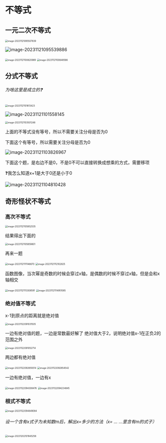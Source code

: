 # 不等式

## 一元二次不等式

<img src="/Users/yuebinghui/Documents/program/github/note/images/image-20231121095507839.png" alt="image-20231121095507839" style="zoom:50%;" />

![image-20231121095539886](/Users/yuebinghui/Documents/program/github/note/images/image-20231121095539886.png)

<img src="/Users/yuebinghui/Documents/program/github/note/images/image-20231121100620989.png" alt="image-20231121100620989" style="zoom:50%;" />

<img src="/Users/yuebinghui/Documents/program/github/note/images/image-20231121100648566.png" alt="image-20231121100648566" style="zoom:50%;" />

## 分式不等式

###### 为啥这里是成立的❓

<img src="/Users/yuebinghui/Documents/program/github/note/images/image-20231121101613423.png" alt="image-20231121101613423" style="zoom:50%;" />

![image-20231121101558145](/Users/yuebinghui/Documents/program/github/note/images/image-20231121101558145.png)

<img src="/Users/yuebinghui/Documents/program/github/note/images/image-20231121103501246.png" alt="image-20231121103501246" style="zoom:50%;" />

上面的不等式没有等号，所以不需要关注分母是否为0

下面这个有等号，所以需要关注分母是否为0

![image-20231121103826967](/Users/yuebinghui/Documents/program/github/note/images/image-20231121103826967.png)

下面这个题，是右边不是0，不是0不可以直接转换成想乘的方式，需要移项

❓我怎么知道x+1是大于0还是小于0

![image-20231121104810428](/Users/yuebinghui/Documents/program/github/note/images/image-20231121104810428.png)

## 奇形怪状不等式

### 高次不等式

<img src="/Users/yuebinghui/Documents/program/github/note/images/image-20231121105852535.png" alt="image-20231121105852535" style="zoom:50%;" />

结果得出下面的

<img src="/Users/yuebinghui/Documents/program/github/note/images/image-20231121105859801.png" alt="image-20231121105859801" style="zoom:50%;" />

再来一题

<img src="/Users/yuebinghui/Documents/program/github/note/images/image-20231121111146670.png" alt="image-20231121111146670" style="zoom:50%;" />

<img src="/Users/yuebinghui/Documents/program/github/note/images/image-20231121112102825.png" alt="image-20231121112102825" style="zoom:50%;" />

函数图像，当次幂是奇数的时候会穿过x轴，是偶数的时候不穿过x轴，但是会和x轴相交

<img src="/Users/yuebinghui/Documents/program/github/note/images/image-20231121113308591.png" alt="image-20231121113308591" style="zoom:50%;" />

<img src="/Users/yuebinghui/Documents/program/github/note/images/image-20231121114951085.png" alt="image-20231121114951085" style="zoom:50%;" />

### 绝对值不等式

x-1到原点的距离就是绝对值

<img src="/Users/yuebinghui/Documents/program/github/note/images/image-20231122091031505.png" alt="image-20231122091031505" style="zoom:50%;" />

一边有绝对值的题，一边是常数最好解了
绝对值大于2，说明绝对值x-1在正负2的范围之外

<img src="/Users/yuebinghui/Documents/program/github/note/images/image-20231122091052714.png" alt="image-20231122091052714" style="zoom:50%;" />

两边都有绝对值

<img src="/Users/yuebinghui/Documents/program/github/note/images/image-20231122092659314.png" alt="image-20231122092659314" style="zoom:50%;" />

<img src="/Users/yuebinghui/Documents/program/github/note/images/image-20231122092854542.png" alt="image-20231122092854542" style="zoom:50%;" />

一边有绝对值，一边有x 

<img src="/Users/yuebinghui/Documents/program/github/note/images/image-20231122094308476.png" alt="image-20231122094308476" style="zoom:50%;" />

<img src="/Users/yuebinghui/Documents/program/github/note/images/image-20231122094234845.png" alt="image-20231122094234845" style="zoom:50%;" />

### 根式不等式

<img src="/Users/yuebinghui/Documents/program/github/note/images/image-20231122094849084.png" alt="image-20231122094849084" style="zoom:50%;" />



###### 设一个含有x式子为未知数m后，解出x=多少的方法（x= ... ...里含有m的式子）

<img src="/Users/yuebinghui/Documents/program/github/note/images/image-20231202101945258.png" alt="image-20231202101945258" style="zoom:50%;" />
